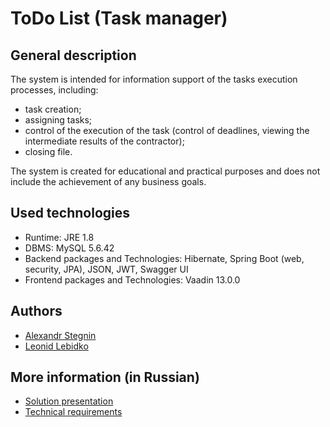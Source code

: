 # ToDo List (Task manager)
## General description
The system is intended for information support of the tasks execution processes, including:
- task creation;
- assigning tasks;
- control of the execution of the task (control of deadlines, viewing the intermediate results of the contractor);
- closing file.

The system is created for educational and practical purposes and does not include the achievement of any business goals.

## Used technologies
- Runtime: JRE 1.8
- DBMS: MySQL 5.6.42
- Backend packages and Technologies: Hibernate, Spring Boot (web, security, JPA), JSON, JWT, Swagger UI
- Frontend packages and Technologies: Vaadin 13.0.0

## Authors
- <a href="https://github.com/AlexandrStegnin">Alexandr Stegnin</a>
- <a href="https://github.com/llebidko">Leonid Lebidko</a>

## More information (in Russian)
- <a href="https://docs.google.com/presentation/d/e/2PACX-1vRpu78g-KbxDQi-5f06kjJBX_Sf20MRa279eKzpTVRnZcb2gGDZ713t8Pap_itZggYQVgsfbp-aU1M1/pub?start=false&loop=false&delayms=3000">Solution presentation</a>
- <a href="https://docs.google.com/document/d/e/2PACX-1vSHfTg3vfrfIgFAVu9E2cTcAIb9I3ZTQcBNxgJrd-He629kVhGCFHn2AghCJHFQzpvzIst5b300V4pz/pub">Technical requirements</a>
